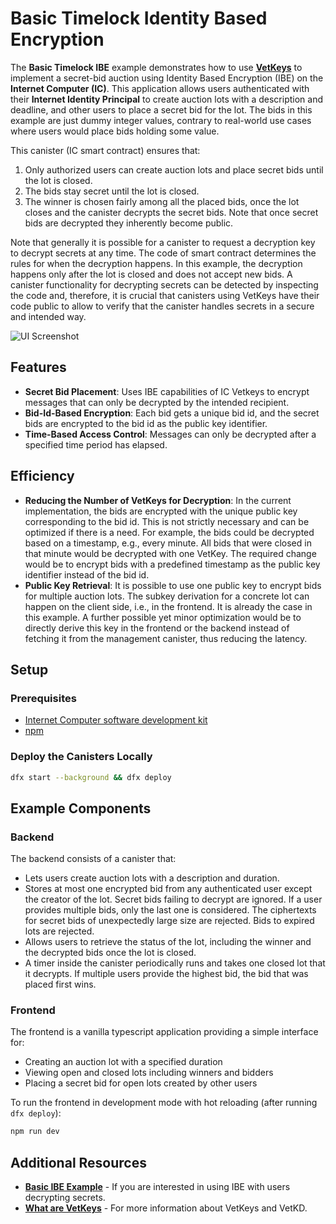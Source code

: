# Basic Timelock Identity Based Encryption

The **Basic Timelock IBE** example demonstrates how to use **[VetKeys](https://internetcomputer.org/docs/building-apps/network-features/vetkeys/introduction)** to implement a secret-bid auction using Identity Based Encryption (IBE) on the **Internet Computer (IC)**. This application allows users authenticated with their **Internet Identity Principal** to create auction lots with a description and deadline, and other users to place a secret bid for the lot. The bids in this example are just dummy integer values, contrary to real-world use cases where users would place bids holding some value.

This canister (IC smart contract) ensures that:
1. Only authorized users can create auction lots and place secret bids until the lot is closed.
2. The bids stay secret until the lot is closed.
3. The winner is chosen fairly among all the placed bids, once the lot closes and the canister decrypts the secret bids. Note that once secret bids are decrypted they inherently become public.

Note that generally it is possible for a canister to request a decryption key to decrypt secrets at any time.
The code of smart contract determines the rules for when the decryption happens.
In this example, the decryption happens only after the lot is closed and does not accept new bids.
A canister functionality for decrypting secrets can be detected by inspecting the code and, therefore, it is crucial that canisters using VetKeys have their code public to allow to verify that the canister handles secrets in a secure and intended way.

![UI Screenshot](ui_screenshot.png)

## Features

- **Secret Bid Placement**: Uses IBE capabilities of IC Vetkeys to encrypt messages that can only be decrypted by the intended recipient.
- **Bid-Id-Based Encryption**: Each bid gets a unique bid id, and the secret bids are encrypted to the bid id as the public key identifier.
- **Time-Based Access Control**: Messages can only be decrypted after a specified time period has elapsed.

## Efficiency

- **Reducing the Number of VetKeys for Decryption**: In the current implementation, the bids are encrypted with the unique public key corresponding to the bid id. This is not strictly necessary and can be optimized if there is a need. For example, the bids could be decrypted based on a timestamp, e.g., every minute. All bids that were closed in that minute would be decrypted with one VetKey. The required change would be to encrypt bids with a predefined timestamp as the public key identifier instead of the bid id.
- **Public Key Retrieval**: It is possible to use one public key to encrypt bids for multiple auction lots. The subkey derivation for a concrete lot can happen on the client side, i.e., in the frontend. It is already the case in this example. A further possible yet minor optimization would be to directly derive this key in the frontend or the backend instead of fetching it from the management canister, thus reducing the latency.

## Setup

### Prerequisites

- [Internet Computer software development kit](https://internetcomputer.org/docs/building-apps/getting-started/install)
- [npm](https://www.npmjs.com/package/npm)

### Deploy the Canisters Locally

```bash
dfx start --background && dfx deploy
```

## Example Components

### Backend

The backend consists of a canister that:
* Lets users create auction lots with a description and duration.
* Stores at most one encrypted bid from any authenticated user except the creator of the lot. Secret bids failing to decrypt are ignored. If a user provides multiple bids, only the last one is considered. The ciphertexts for secret bids of unexpectedly large size are rejected. Bids to expired lots are rejected.
* Allows users to retrieve the status of the lot, including the winner and the decrypted bids once the lot is closed.
* A timer inside the canister periodically runs and takes one closed lot that it decrypts. If multiple users provide the highest bid, the bid that was placed first wins.

### Frontend

The frontend is a vanilla typescript application providing a simple interface for:
* Creating an auction lot with a specified duration
* Viewing open and closed lots including winners and bidders
* Placing a secret bid for open lots created by other users

To run the frontend in development mode with hot reloading (after running `dfx deploy`):

```bash
npm run dev
```

## Additional Resources

- **[Basic IBE Example](../basic_ibe/)** - If you are interested in using IBE with users decrypting secrets.
- **[What are VetKeys](https://internetcomputer.org/docs/building-apps/network-features/vetkeys/introduction)** - For more information about VetKeys and VetKD. 